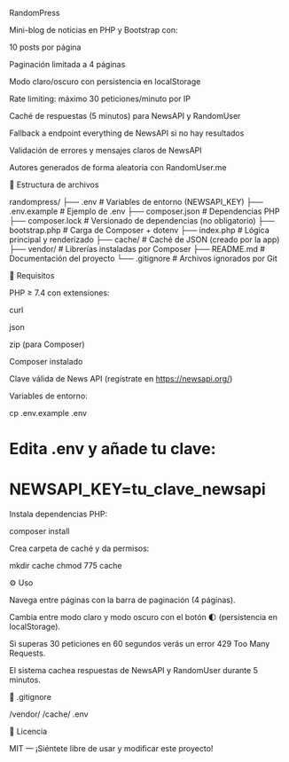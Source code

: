 RandomPress

Mini-blog de noticias en PHP y Bootstrap con:

10 posts por página

Paginación limitada a 4 páginas

Modo claro/oscuro con persistencia en localStorage

Rate limiting: máximo 30 peticiones/minuto por IP

Caché de respuestas (5 minutos) para NewsAPI y RandomUser

Fallback a endpoint everything de NewsAPI si no hay resultados

Validación de errores y mensajes claros de NewsAPI

Autores generados de forma aleatoria con RandomUser.me

📁 Estructura de archivos

randompress/
├── .env                 # Variables de entorno (NEWSAPI_KEY)
├── .env.example         # Ejemplo de .env
├── composer.json        # Dependencias PHP
├── composer.lock        # Versionado de dependencias (no obligatorio)
├── bootstrap.php        # Carga de Composer + dotenv
├── index.php            # Lógica principal y renderizado
├── cache/               # Caché de JSON (creado por la app)
├── vendor/              # Librerías instaladas por Composer
├── README.md            # Documentación del proyecto
└── .gitignore           # Archivos ignorados por Git

🚀 Requisitos

PHP ≥ 7.4 con extensiones:

curl

json

zip (para Composer)

Composer instalado

Clave válida de News API (regístrate en https://newsapi.org/)

Variables de entorno:

cp .env.example .env
# Edita .env y añade tu clave:
# NEWSAPI_KEY=tu_clave_newsapi

Instala dependencias PHP:

composer install

Crea carpeta de caché y da permisos:

mkdir cache
chmod 775 cache

⚙️ Uso

Navega entre páginas con la barra de paginación (4 páginas).

Cambia entre modo claro y modo oscuro con el botón 🌓 (persistencia en localStorage).

Si superas 30 peticiones en 60 segundos verás un error 429 Too Many Requests.

El sistema cachea respuestas de NewsAPI y RandomUser durante 5 minutos.

📝 .gitignore

/vendor/
/cache/
.env

📄 Licencia

MIT — ¡Siéntete libre de usar y modificar este proyecto!

